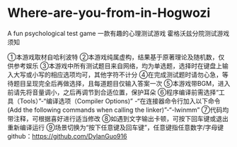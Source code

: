# Where-are-you-from-in-Hogwozi
 A fun psychological test game 一款有趣的心理测试游戏
霍格沃兹分院测试游戏须知

①本游戏取材自哈利波特
②本游戏纯属虚构，结果基于原著理论及随机数，仅供参考娱乐
③本游戏中所有测试题目来自网络，均为单选题，选择时在键盘上输入大写或小写的相应选项均可，其他字符不计分
④在完成测试题时请勿心急，等待题目呈现完全后再做选择，且每道题目仅输入答案一次
⑤本游戏带BGM，进入前请先将音量调小，之后再调节到合适位置，保护耳朵
⑥程序编译前需选择“工具（Tools）”-“编译选项（Compiler Options)”
-“在连接器命令行加入以下命令(Add the following commands when calling the linker)”-“-lwinmm”
⑦代码均带注释，可根据喜好进行适当修改
⑧如遇到文字输出卡顿，可按下回车键或退出重新编译运行
⑨场景切换为“按下任意键及回车键”，任意键指任意数字/字母键
github：https://github.com/DylanGuo916
